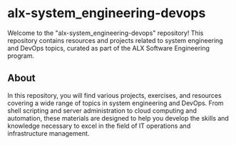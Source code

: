 # alx-system_engineering-devops

Welcome to the "alx-system_engineering-devops" repository! This repository contains resources and projects related to system engineering and DevOps topics, curated as part of the ALX Software Engineering program.

## About

In this repository, you will find various projects, exercises, and resources covering a wide range of topics in system engineering and DevOps. From shell scripting and server administration to cloud computing and automation, these materials are designed to help you develop the skills and knowledge necessary to excel in the field of IT operations and infrastructure management.
